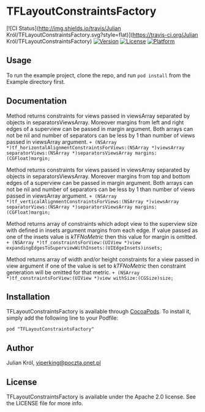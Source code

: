 # TFLayoutConstraintsFactory

[![CI Status](http://img.shields.io/travis/Julian Król/TFLayoutConstraintsFactory.svg?style=flat)](https://travis-ci.org/Julian Król/TFLayoutConstraintsFactory)
[![Version](https://img.shields.io/cocoapods/v/TFLayoutConstraintsFactory.svg?style=flat)](http://cocoadocs.org/docsets/TFLayoutConstraintsFactory)
[![License](https://img.shields.io/cocoapods/l/TFLayoutConstraintsFactory.svg?style=flat)](http://cocoadocs.org/docsets/TFLayoutConstraintsFactory)
[![Platform](https://img.shields.io/cocoapods/p/TFLayoutConstraintsFactory.svg?style=flat)](http://cocoadocs.org/docsets/TFLayoutConstraintsFactory)

## Usage

To run the example project, clone the repo, and run `pod install` from the Example directory first.

## Documentation

Method returns constraints for views passed in viewsArray separated by objects in separatorsViewsArray. Moreover 
margins from left and right edges of a superview can be passed in margin argument.
Both arrays can not be nil and number of separators can be less by 1 than number of views passed in viewsArray argument.
`+ (NSArray *)tf_horizontalAlignmentConstraintsForViews:(NSArray *)viewsArray separatorViews:(NSArray *)separatorsViewsArray margins:(CGFloat)margin;`

Method returns constraints for views passed in viewsArray separated by objects in separatorsViewsArray. Moreover 
margins from top and bottom edges of a superview can be passed in margin argument.
Both arrays can not be nil and number of separators can be less by 1 than number of views passed in viewsArray argument.
`+ (NSArray *)tf_verticalAlignmentConstraintsForViews:(NSArray *)viewsArray separatorViews:(NSArray *)separatorsViewsArray margins:(CGFloat)margin;`

Method returns array of constraints which adopt view to the superview size with defined in insets argument margins from each
edge. If value passed as one of the insets value is *kTFNoMetric* then this value for margin is omitted.
`+ (NSArray *)tf_constraintsForView:(UIView *)view expandingEdgesToSuperviewWithInsets:(UIEdgeInsets)insets;`

Method returns array of width and/or height constraints for a view passed in view argument if one of the value is set to *kTFNoMetric* 
then constraint generation will be omitted for that metric.
`+ (NSArray *)tf_constraintsForView:(UIView *)view withSize:(CGSize)size;`

## Installation

TFLayoutConstraintsFactory is available through [CocoaPods](http://cocoapods.org). To install
it, simply add the following line to your Podfile:

    pod "TFLayoutConstraintsFactory"

## Author

Julian Król, viperking@poczta.onet.pl

## License

TFLayoutConstraintsFactory is available under the Apache 2.0 license. See the LICENSE file for more info.

